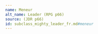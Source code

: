 ```yaml
---
name: Meneur
alt_name: Leader (RPG p66)
source: (JDR p66)
id: subclass_mighty_leader_fr.md#meneur
---
```


